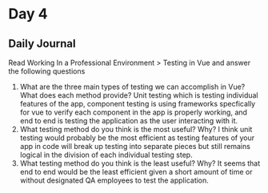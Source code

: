 # Day 4 

## Daily Journal
Read Working In a Professional Environment > Testing in Vue and answer the following questions
1. What are the three main types of testing we can accomplish in Vue? What does each method provide?
Unit testing which is testing individual features of the app, component testing is using frameworks specfically for vue to verify each component in the app is properly working, and end to end is testing the application as the user interacting with it.
2. What testing method do you think is the most useful? Why?
I think unit testing would probably be the most efficient as testing features of your app in code will break up testing into separate pieces but still remains logical in the division of each individual testing step.
3. What testing method do you think is the least useful? Why?
It seems that end to end would be the least efficient given a short amount of time or without designated QA employees to test the application.